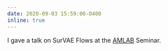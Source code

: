 ```yaml
---
date: 2020-09-03 15:59:00-0400
inline: true
---
```


I gave a talk on SurVAE Flows at the [AMLAB](http://amlab.science.uva.nl/) Seminar.
